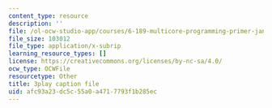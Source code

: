 ```yaml
---
content_type: resource
description: ''
file: /ol-ocw-studio-app/courses/6-189-multicore-programming-primer-january-iap-2007/afc93a23dc5c55a0a4717793f1b285ec_vhmiSugPlW0.vtt
file_size: 103012
file_type: application/x-subrip
learning_resource_types: []
license: https://creativecommons.org/licenses/by-nc-sa/4.0/
ocw_type: OCWFile
resourcetype: Other
title: 3play caption file
uid: afc93a23-dc5c-55a0-a471-7793f1b285ec
---
```

